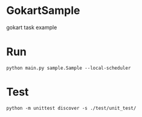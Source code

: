 # GokartSample

gokart task example


# Run

```
python main.py sample.Sample --local-scheduler
```

# Test

```
python -m unittest discover -s ./test/unit_test/
```
